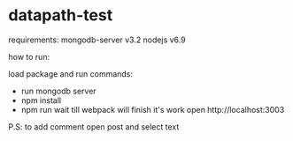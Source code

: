 # datapath-test

requirements:
mongodb-server v3.2
nodejs v6.9

how to run:

load package and run commands:
- run mongodb server
- npm install
- npm run
wait till webpack will finish it's work 
open http://localhost:3003

P.S: to add comment open post and select text

